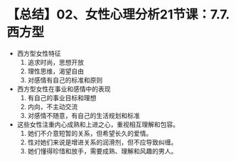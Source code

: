 # 【总结】02、女性心理分析21节课：7.7.西方型

-   西方型女性特征
    1.  追求时尚，思想开放
    2.  理性思维，渴望自由
    3.  对感情有自己的标准和原则
-   西方型女性在事业和感情中的表现
    1.  有自己的事业目标和理想
    2.  内向，不主动交流
    3.  对感情不随意，有自己的生活规划和标准
-   这些女性注重内心成熟和上进之心，重视相互理解和包容。
    1.  她们不介意短暂的关系，但希望长久的爱情。
    2.  性对她们来说是增进关系的润滑剂，但不应导致纠缠。
    3.  她们懂得珍惜和放手，需要成熟、理解和风趣的男人。